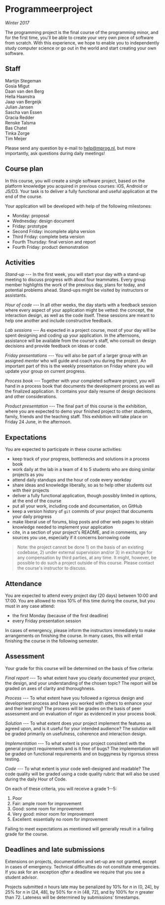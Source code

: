 # Programmeerproject

*Winter 2017*

The programming project is the final course of the programming minor, and for the first time, you'll be able to create your very own piece of software from scratch. With this experience, we hope to enable you to independently study computer science or go out in the world and start creating your own software.

## Staff

Martijn Stegeman  
Gosia Migut  
Daan van den Berg  
Hella Haanstra  
Jaap van Bergeijk  
Julian Jansen  
Sascha van Essen  
Gracia Redder  
Renske Talsma  
Bas Chatel  
Tinka Zorge  
Tim Meijer

Please send any question by e-mail to <help@mprog.nl>, but more importantly, ask questions during daily meetings!

## Course plan

In this course, you will create a single software project, based on the platform knowledge you acquired in previous courses: iOS, Android or JS/D3. Your task is to deliver a fully functional and useful application at the end of the course.

Your application will be developed with help of the following milestones:

- Monday: proposal
- Wednesday: design document
- Friday: prototype
- Second Friday: incomplete alpha version
- Third Friday: complete beta version
- Fourth Thursday: final version and report
- Fourth Friday: product demonstration

## Activities

*Stand-up* --- In the first week, you will start your day with a stand-up meeting to discuss progress with about four teammates. Every group member highlights the work of the previous day, plans for today, and potential problems ahead. Stand-ups might be visited by instructors or assistants.

*Hour of code* --- In all other weeks, the day starts with a feedback session where every aspect of your application might be vetted: the concept, the interaction design, as well as the code itself. These sessions are meant to help one another and include constructive feedback.

*Lab sessions* --- As expected in a project course, most of your day will be spent designing and coding up your application. In the afternoons, assistance will be available from the course's staff, who consult on design decisions and  provide feedback on ideas or code.

*Friday presentations* --- You will also be part of a larger group with an assigned *mentor* who will guide and coach you during the project. An important part of this is the weekly presentation on Friday where you will update your group on current progress.

*Process book* --- Together with your completed software project, you will hand in a process book that documents the development process as well as the finalized application. It contains your daily resume of design decisions and other considerations.

*Product presentation* --- The final part of this course is the exhibition, where you are expected to demo your finished project to other students, family, friends and the teaching staff. This exhibition will take place on Friday 24 June, in the afternoon.

## Expectations

You are expected to participate in these course activities:

- keep track of your progress, bottlenecks and solutions in a process book
- work daily at the lab in a team of 4 to 5 students who are doing similar projects as you
- attend daily standups and the hour of code every workday
- share ideas and knowledge liberally, so as to help other students out with their projects
- deliver a fully functional application, though possibly limited in options, at the end of the course
- put all your work, including code and documentation, on GitHub
- keep a version history of `git` commits of your project that documents your daily progress
- make liberal use of forums, blog posts and other web pages to obtain knowledge needed to implement your application
- cite, in a section of your project's README, and in comments, any sources you use, especially if it concerns borrowing code

> Note: the project cannot be done 1) on the basis of an existing codebase, 2) under external supervision and/or 3) in exchange for any compensation by third parties, at any time. It might, however, be possible to do such a project outside of this course. Please contact the course's instructor to discuss.

## Attendance

You are expected to attend every project day (20 days) between 10:00 and 17:00. You are allowed to miss 10% of this time during the course, but you must in any case attend:

- the first Monday (because of the first deadline)
- every Friday presentation session

In cases of emergency, please inform the instructors immediately to make arrangements on finishing the course. In many cases, this will entail finishing the course in the following semester.

## Assessment

Your grade for this course will be determined on the basis of five criteria:

*Final report* --- To what extent have you clearly documented your project, the design, and your understanding of the chosen topic? The report will be graded on axes of clarity and thoroughness.

*Process* --- To what extent have you followed a rigorous design and development process and have you worked with others to enhance your and their learning? The process will be grades on the basis of peer assessment and on evaluation of rigor as evidenced in your process book.

*Solution* --- To what extent does your project implement the features as agreed upon, and is it useful for your intended audience? The solution will be graded primarily on usefulness, coherence and interaction design.

*Implementation* --- To what extent is your project consistent with the general project requirements and is it free of bugs? The implementation will be graded on functional requirements and on buggyness by rigorous stress testing.

*Code* --- To what extent is your code well-designed and readable? The code quality will be graded using a code quality rubric that will also be used during the daily Hour of Code.

On each of these criteria, you will receive a grade 1--5:

1. Poor
2. Fair: ample room for improvement
3. Good: some room for improvement
4. Very good: minor room for improvement
5. Excellent: essentially no room for improvement

Failing to meet expectations as mentioned will generally result in a failing grade for the course.

## Deadlines and late submissions

Extensions on projects, documentation and set-up are not granted, except in cases of emergency. Technical difficulties do not constitute emergencies. If you ask for an exception *after* a deadline we require that you see a student advisor.

Projects submitted *n* hours late may be penalized by 10% for *n* in (0, 24], by 25% for *n* in (24, 48], by 50% for *n* in (48, 72], and by 100% for *n* greater than 72. Lateness will be determined by submissions' timestamps.
